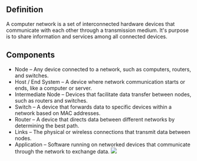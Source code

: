 ## Definition
A computer network is a set of interconnected hardware devices that communicate with each other through a transmission medium. It's purpose is to share information and services among all connected devices.
## Components
- Node – Any device connected to a network, such as computers, routers, and switches.
- Host / End System – A device where network communication starts or ends, like a computer or server.
- Intermediate Node – Devices that facilitate data transfer between nodes, such as routers and switches.
- Switch – A device that forwards data to specific devices within a network based on MAC addresses.
- Router – A device that directs data between different networks by determining the best path.
- Links – The physical or wireless connections that transmit data between nodes.
- Application – Software running on networked devices that communicate through the network to exchange data.
![](/uni)